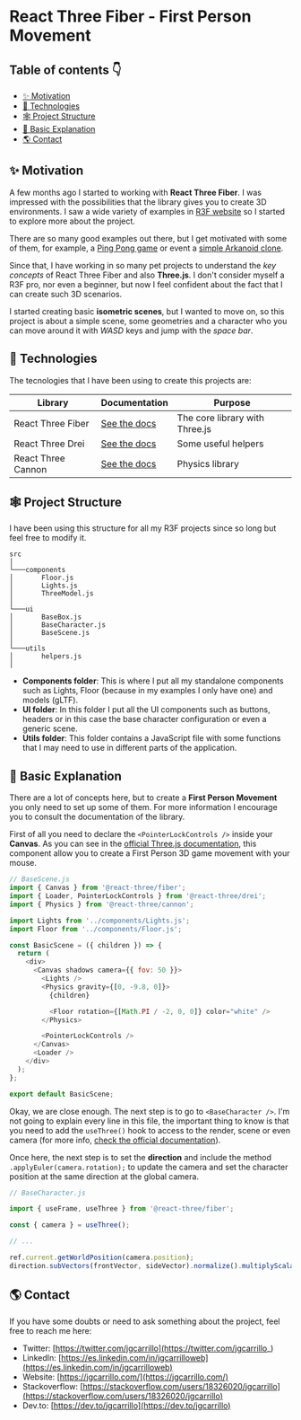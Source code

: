 # React Three Fiber - First Person Movement

## Table of contents 👇

- [✨ Motivation](#-motivation)
- [🚩 Technologies](#-technologies)
- [🕸️ Project Structure](#-project-structure)
- [🚀 Basic Explanation](#-basic-explanation)
- [🌎 Contact](#-contact)

## ✨ Motivation

A few months ago I started to working with **React Three Fiber**. I was impressed with the possibilities that the library gives you to create 3D environments. I saw a wide variety of examples in [R3F website](https://docs.pmnd.rs/react-three-fiber/getting-started/examples) so I started to explore more about the project.

There are so many good examples out there, but I get motivated with some of them, for example, a [Ping Pong game](https://codesandbox.io/s/ping-pong-0mgum) or event a [simple Arkanoid clone](https://codesandbox.io/s/arkanoid-under-60-loc-66cd7).

Since that, I have working in so many pet projects to understand the _key concepts_ of React Three Fiber and also **Three.js**. I don't consider myself a R3F pro, nor even a beginner, but now I feel confident about the fact that I can create such 3D scenarios.

I started creating basic **isometric scenes**, but I wanted to move on, so this project is about a simple scene, some geometries and a character who you can move around it with _WASD_ keys and jump with the _space bar_.

## 🚩 Technologies

The tecnologies that I have been using to create this projects are:

| Library            | Documentation                                               | Purpose                        |
| ------------------ | ----------------------------------------------------------- | ------------------------------ |
| React Three Fiber  | [See the docs](https://github.com/pmndrs/react-three-fiber) | The core library with Three.js |
| React Three Drei   | [See the docs](https://github.com/pmndrs/drei)              | Some useful helpers            |
| React Three Cannon | [See the docs](https://github.com/pmndrs/use-cannon)        | Physics library                |

## 🕸️ Project Structure

I have been using this structure for all my R3F projects since so long but feel free to modify it.

```
src
│
└───components
│       Floor.js
│       Lights.js
│       ThreeModel.js
│
└───ui
│       BaseBox.js
│       BaseCharacter.js
│       BaseScene.js
│
└───utils
│       helpers.js
│
```

- **Components folder**: This is where I put all my standalone components such as Lights, Floor (because in my examples I only have one) and models (gLTF).
- **UI folder**: In this folder I put all the UI components such as buttons, headers or in this case the base character configuration or even a generic scene.
- **Utils folder**: This folder contains a JavaScript file with some functions that I may need to use in different parts of the application.

## 🚀 Basic Explanation

There are a lot of concepts here, but to create a **First Person Movement** you only need to set up some of them. For more information I encourage you to consult the documentation of the library.

First of all you need to declare the `<PointerLockControls />` inside your **Canvas**. As you can see in the [official Three.js documentation](https://threejs.org/docs/#examples/en/controls/PointerLockControls), this component allow you to create a First Person 3D game movement with your mouse.

```js
// BaseScene.js
import { Canvas } from '@react-three/fiber';
import { Loader, PointerLockControls } from '@react-three/drei';
import { Physics } from '@react-three/cannon';

import Lights from '../components/Lights.js';
import Floor from '../components/Floor.js';

const BasicScene = ({ children }) => {
  return (
    <div>
      <Canvas shadows camera={{ fov: 50 }}>
        <Lights />
        <Physics gravity={[0, -9.8, 0]}>
          {children}

          <Floor rotation={[Math.PI / -2, 0, 0]} color="white" />
        </Physics>

        <PointerLockControls />
      </Canvas>
      <Loader />
    </div>
  );
};

export default BasicScene;
```

Okay, we are close enough. The next step is to go to `<BaseCharacter />`. I'm not going to explain every line in this file, the important thing to know is that you need to add the `useThree()` hook to access to the render, scene or even camera (for more info, [check the official documentation](https://docs.pmnd.rs/react-three-fiber/api/hooks#usethree)).

Once here, the next step is to set the **direction** and include the method `.applyEuler(camera.rotation);` to update the camera and set the character position at the same direction at the global camera.

```js
// BaseCharacter.js

import { useFrame, useThree } from '@react-three/fiber';

const { camera } = useThree();

// ...

ref.current.getWorldPosition(camera.position);
direction.subVectors(frontVector, sideVector).normalize().multiplyScalar(SPEED).applyEuler(camera.rotation);
```

## 🌎 Contact

If you have some doubts or need to ask something about the project, feel free to reach me here:

- Twitter: [https://twitter.com/jgcarrillo](https://twitter.com/jgcarrillo_)
- LinkedIn: [https://es.linkedin.com/in/jgcarrilloweb](https://es.linkedin.com/in/jgcarrilloweb)
- Website: [https://jgcarrillo.com/](https://jgcarrillo.com/)
- Stackoverflow: [https://stackoverflow.com/users/18326020/jgcarrillo](https://stackoverflow.com/users/18326020/jgcarrillo)
- Dev.to: [https://dev.to/jgcarrillo](https://dev.to/jgcarrillo)

